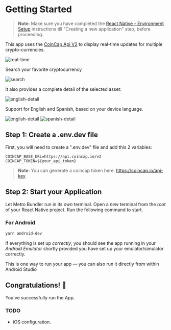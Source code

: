 # Getting Started
>  **Note**: Make sure you have completed the [React Native - Environment Setup](https://reactnative.dev/docs/environment-setup) instructions till "Creating a new application" step, before proceeding.

This app uses the [CoinCap Api V2](https://docs.coincap.io/) to display real-time updates for multiple crypto-currencies.

![real-time](https://github.com/JMRamosJuarez/coincap/assets/19629268/35d3eddf-f3eb-4bcb-9ad4-a559407324d1)

Search your favorite cryptocurrency

![search](https://github.com/JMRamosJuarez/coincap/assets/19629268/9ee66fa3-a5c1-4996-b542-cb9f8b32c45c)

It also provides a complete detail of the selected asset:

![english-detail](https://github.com/JMRamosJuarez/coincap/assets/19629268/6a8eda87-3006-4625-8e81-d0bda229715c)

Support for English and Spanish, based on your device language.

![english-detail](https://github.com/JMRamosJuarez/coincap/assets/19629268/6a8eda87-3006-4625-8e81-d0bda229715c) ![spanish-detail](https://github.com/JMRamosJuarez/coincap/assets/19629268/ce820b93-60d6-4f8a-8fb8-5d25bb049639)

## Step 1: Create a .env.dev file
First, you will need to create a ".env.dev" file and add this 2 variables:
```
COINCAP_BASE_URL=https://api.coincap.io/v2
COINCAP_TOKEN=${your_api_token}
```
> **Note**:  You can generate a coincap token here: https://coincap.io/api-key

## Step 2: Start your Application

  Let Metro Bundler run in its _own_ terminal. Open a _new_ terminal from the _root_ of your React Native project. Run the following command to start.

### For Android
```bash
yarn android-dev
```
If everything is set up _correctly_, you should see the app running in your _Android Emulator_ shortly provided you have set up your emulator/simulator correctly.

This is one way to run your app — you can also run it directly from within Android Studio

## Congratulations! :tada:
You've successfully run the App.

### TODO
- iOS configuration.
